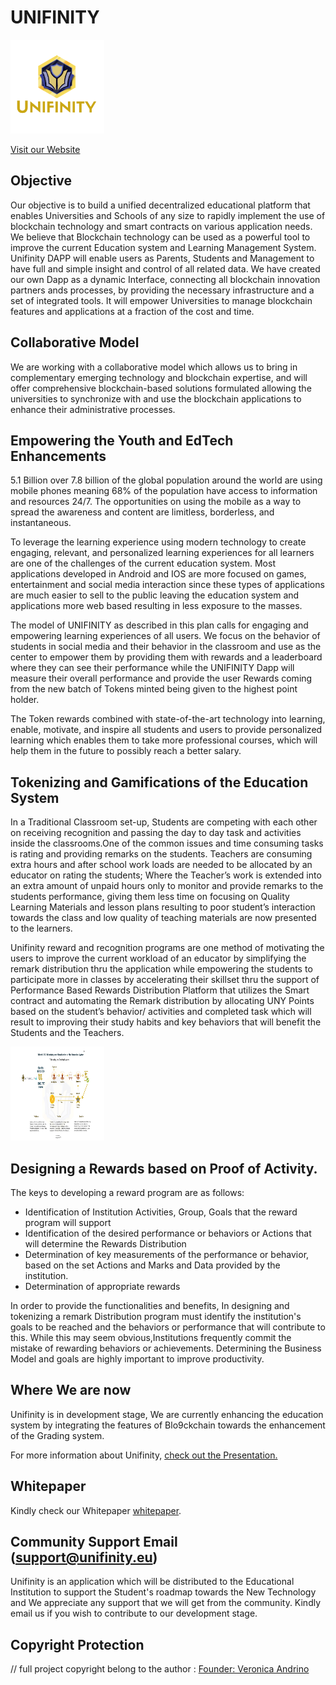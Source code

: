 # UNIFINITY
<img src="https://github.com/althea89sky/UNIFINITYCREDITS/blob/master/UNYC/images/logo.png" height="150" width="150"></p>
<a href="https://www.Unifinity.eu/">Visit our Website</a>
<br>

## Objective
Our objective is to build a unified decentralized educational platform that enables Universities and Schools of any size to rapidly implement the use of blockchain technology and smart contracts on various application needs.
<br>
We believe that Blockchain technology can be used as a powerful tool to improve the  current Education system and Learning Management System. Unifinity DAPP will enable users as Parents, Students and Management to have full and simple insight and control of all related data. We have created our own Dapp as a dynamic Interface, connecting all blockchain innovation partners ands processes, by providing the necessary infrastructure and a set of integrated tools. It will empower Universities to manage blockchain features and applications at a fraction of the cost and time. 

## Collaborative Model
We are working with a collaborative model which allows us to bring in complementary emerging technology and blockchain expertise, and will offer comprehensive blockchain-based solutions formulated allowing the universities to synchronize with and use the blockchain applications to enhance their administrative processes.

## Empowering the Youth and EdTech Enhancements

5.1 Billion over 7.8 billion of the global population around the world are using mobile phones meaning 68% of the population have access to information and resources 24/7. The opportunities on using the mobile as a way to spread the awareness and content are limitless, borderless, and instantaneous. 

To leverage the learning experience using modern technology to create engaging, relevant, and personalized learning experiences for all learners are one of the challenges of the current education system. Most applications developed in Android and IOS are more focused on games, entertainment and social media interaction since these types of applications are much easier to sell to the public leaving the education system and applications more web based resulting in less exposure to the masses.

The model of UNIFINITY as described in this plan calls for engaging and empowering learning experiences of all users. We focus on the behavior of students in social media and their behavior in the classroom and use as the center to empower them by providing them with rewards and a leaderboard where they can see their performance while the UNIFINITY Dapp will measure their overall performance and provide the user Rewards coming from the new batch of Tokens minted being given to the highest point holder.

The Token rewards combined with state-of-the-art technology into learning, enable, motivate, and inspire all students and users to provide personalized learning which enables them to take more professional courses, which will help them in the future to possibly reach a better salary.

## Tokenizing and Gamifications of the Education System 
In a Traditional Classroom set-up, Students are competing with each other on receiving recognition and passing the day to day task and activities inside the classrooms.One of the common issues and time consuming tasks is rating and providing remarks on the students. 
Teachers are consuming extra hours and after school work loads are needed to be allocated by an educator on rating the students; 
Where the Teacher’s work is extended into an extra amount of unpaid hours only to monitor and provide remarks to the students performance, giving them less time on focusing on Quality Learning Materials and lesson plans resulting to poor student’s interaction towards the class and low quality of teaching materials are now presented to the learners. 

Unifinity reward and recognition programs are one method of motivating the users to improve the current workload of an educator by simplifying the remark distribution thru the application while empowering the students to participate more in classes by accelerating their skillset thru the support of Performance Based Rewards Distribution Platform that utilizes the Smart contract and automating the Remark distribution by allocating UNY Points based on the student’s behavior/ activities and completed task which will result to improving their study habits and key behaviors that will benefit the Students and the Teachers.

<img src="https://github.com/althea89sky/UNIFINITYCREDITS/blob/master/UNYC/images/UNYC_simple_Tokenflow.png" height="150" width="150"></p>

## Designing a Rewards based on Proof of Activity.
The keys to developing a reward program are as follows:
<ul>
  <li>Identification of Institution Activities, Group, Goals that the reward program will support
  <li>Identification of the desired performance or behaviors or Actions that will determine the Rewards Distribution
  <li>Determination of key measurements of the performance or behavior, based on the set Actions and Marks and Data provided by the institution.
  <li>Determination of appropriate rewards
</ul>

In order to provide the functionalities and benefits, In designing and tokenizing a remark Distribution program must identify the institution's goals to be reached and the behaviors or performance that will contribute to this. While this may seem obvious,Institutions frequently commit the mistake of rewarding behaviors or achievements. Determining the Business Model and goals are highly important to improve productivity. 


## Where We are now

Unifinity is in development stage, We are currently enhancing the education system by integrating the features of Blo9ckchain towards the enhancement of the Grading system.

For more information about Unifinity, <a href="https://www.unifinity.eu/presentation.html/">check out the Presentation.</a>

## Whitepaper

Kindly check our Whitepaper [whitepaper](https://github.com/documents/whitepaper).

## Community Support Email (support@unifinity.eu)

Unifinity is an application which will be distributed to the Educational Institution to support the Student's roadmap towards the New Technology and We appreciate any support that we will get from the  community. Kindly email us if you wish to contribute to our development stage.  

## Copyright Protection
// full project copyright belong to the author : <a href="https://www.veronicaandrino.com/">Founder: Veronica Andrino </a>
